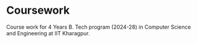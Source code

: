 # Coursework

Course work for 4 Years B. Tech program (2024-28) in Computer Science and Engineering at IIT Kharagpur.
